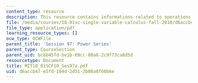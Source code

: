 ```yaml
---
content_type: resource
description: This resource contains informations related to operations on power series.
file: /media/courses/18-01sc-single-variable-calculus-fall-2010/d6accb47e5fd104d2d512b08a8f60b6e_MIT18_01SCF10_Ses97a.pdf
file_type: application/pdf
learning_resource_types: []
ocw_type: OCWFile
parent_title: 'Session 97: Power Series'
parent_type: CourseSection
parent_uid: bcbb45fd-be1b-69cc-80a8-2c9f73ca8d5d
resourcetype: Document
title: MIT18_01SCF10_Ses97a.pdf
uid: d6accb47-e5fd-104d-2d51-2b08a8f60b6e
---
```

